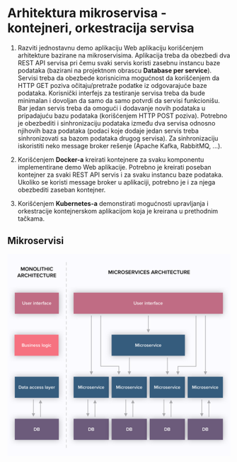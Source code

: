 # Arhitektura mikroservisa - kontejneri, orkestracija servisa

1. Razviti jednostavnu demo aplikaciju Web aplikaciju korišćenjem arhitekture bazirane na mikroservisima. Aplikacija treba da obezbedi dva REST API servisa pri čemu svaki servis koristi zasebnu instancu baze podataka (bazirani na projektnom obrascu **Database per service**). Servisi treba da obezbede korisnicima mogućnost da korišćenjem da HTTP GET poziva očitaju/pretraže podatke iz odgovarajuće baze podataka. Korisnički interfejs za testiranje servisa treba da bude minimalan i dovoljan da samo da samo potvrdi da servisi funkcionišu. Bar jedan servis treba da omogući i dodavanje novih podataka u pripadajuću bazu podataka (korišćenjem HTTP POST poziva). Potrebno je obezbediti i sinhronizaciju podataka između dva servisa odnosno njihovih baza podataka (podaci koje dodaje jedan servis treba sinhronizovati sa bazom podataka drugog servisa). Za sinhronizaciju iskoristiti neko message broker rešenje (Apache Kafka, RabbitMQ, ...).

2. Korišćenjem **Docker-a** kreirati kontejnere za svaku komponentu implementirane demo Web aplikacije. Potrebno je kreirati poseban kontejner za svaki REST API servis i za svaku instancu baze podataka. Ukoliko se koristi message broker u aplikaciji, potrebno je i za njega obezbediti zaseban kontejner.

3. Korišćenjem **Kubernetes-a** demonstirati mogućnosti upravljanja i orkestracije kontejnerskom aplikacijom koja je kreirana u prethodnim tačkama.

## Mikroservisi

![alt text][microservices_architecture]

[microservices_architecture]: meta/microservices_architecture.png
